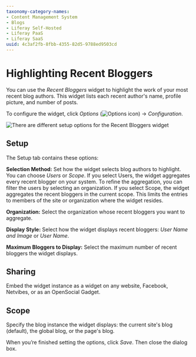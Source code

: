 ```yaml
---
taxonomy-category-names:
- Content Management System
- Blogs
- Liferay Self-Hosted
- Liferay PaaS
- Liferay SaaS
uuid: 4c3af2fb-8fbb-4355-82d5-9788ed9503cd
---
```

# Highlighting Recent Bloggers

You can use the *Recent Bloggers* widget to highlight the work of your most recent blog authors. This widget lists each recent author's name, profile picture, and number of posts.

To configure the widget, click *Options* (![Options icon](../../images/icon-app-options.png)) &rarr; *Configuration*.

![There are different setup options for the Recent Bloggers widget](highlighting-recent-bloggers/images/02.png)

## Setup

The Setup tab contains these options:

**Selection Method:** Set how the widget selects blog authors to highlight. You can choose *Users* or *Scope*. If you select Users, the widget aggregates every recent blogger on your system. To refine the aggregation, you can filter the users by selecting an organization. If you select Scope, the widget aggregates the recent bloggers in the current scope. This limits the entries to members of the site or organization where the widget resides.

**Organization:** Select the organization whose recent bloggers you want to aggregate.

**Display Style:** Select how the widget displays recent bloggers: *User Name and Image* or *User Name*.

**Maximum Bloggers to Display:** Select the maximum number of recent bloggers the widget displays.

## Sharing

Embed the widget instance as a widget on any website, Facebook, Netvibes, or as an OpenSocial Gadget.

## Scope

Specify the blog instance the widget displays: the current site's blog (default), the global blog, or the page's blog.

When you’re finished setting the options, click *Save*. Then close the dialog box.
